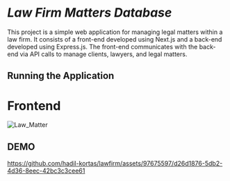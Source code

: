 # *Law Firm Matters Database*
This project is a simple web application for managing legal matters within a law firm. It consists of a front-end developed using Next.js and a back-end developed using Express.js. The front-end communicates with the back-end via API calls to manage clients, lawyers, and legal matters.
## Running the Application
# Frontend

![Law_Matter](https://github.com/hadil-kortas/lawfirm/assets/97675597/f807cf45-9a67-4fc4-9e33-3c6cb69410ad)


## DEMO 

https://github.com/hadil-kortas/lawfirm/assets/97675597/d26d1876-5db2-4d36-8eec-42bc3c3cee61

